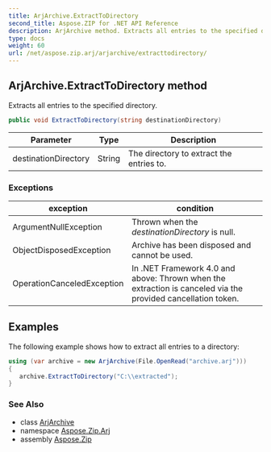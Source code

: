 ```yaml
---
title: ArjArchive.ExtractToDirectory
second_title: Aspose.ZIP for .NET API Reference
description: ArjArchive method. Extracts all entries to the specified directory
type: docs
weight: 60
url: /net/aspose.zip.arj/arjarchive/extracttodirectory/
---
```

## ArjArchive.ExtractToDirectory method

Extracts all entries to the specified directory.

```csharp
public void ExtractToDirectory(string destinationDirectory)
```

| Parameter | Type | Description |
| --- | --- | --- |
| destinationDirectory | String | The directory to extract the entries to. |

### Exceptions

| exception | condition |
| --- | --- |
| ArgumentNullException | Thrown when the *destinationDirectory* is null. |
| ObjectDisposedException | Archive has been disposed and cannot be used. |
| OperationCanceledException | In .NET Framework 4.0 and above: Thrown when the extraction is canceled via the provided cancellation token. |

## Examples

The following example shows how to extract all entries to a directory:

```csharp
using (var archive = new ArjArchive(File.OpenRead("archive.arj")))
{ 
   archive.ExtractToDirectory("C:\\extracted");
}
```

### See Also

* class [ArjArchive](../)
* namespace [Aspose.Zip.Arj](../../arjarchive/)
* assembly [Aspose.Zip](../../../)


